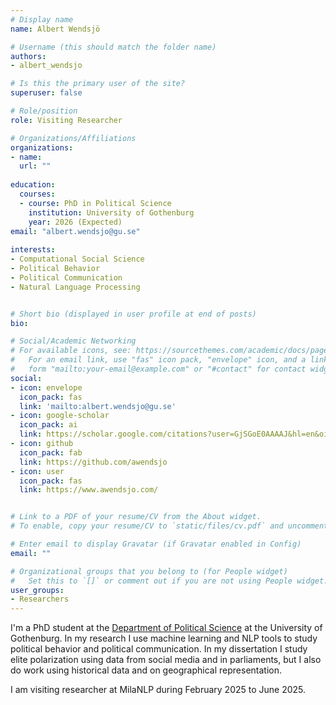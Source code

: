 ```yaml
---
# Display name
name: Albert Wendsjö

# Username (this should match the folder name)
authors:
- albert_wendsjo

# Is this the primary user of the site?
superuser: false

# Role/position
role: Visiting Researcher

# Organizations/Affiliations
organizations:
- name:
  url: ""
  
education:
  courses:
  - course: PhD in Political Science
    institution: University of Gothenburg
    year: 2026 (Expected)
email: "albert.wendsjo@gu.se"
    
interests:
- Computational Social Science
- Political Behavior
- Political Communication
- Natural Language Processing


# Short bio (displayed in user profile at end of posts)
bio: 

# Social/Academic Networking
# For available icons, see: https://sourcethemes.com/academic/docs/page-builder/#icons
#   For an email link, use "fas" icon pack, "envelope" icon, and a link in the
#   form "mailto:your-email@example.com" or "#contact" for contact widget.
social:
- icon: envelope
  icon_pack: fas
  link: 'mailto:albert.wendsjo@gu.se'
- icon: google-scholar
  icon_pack: ai
  link: https://scholar.google.com/citations?user=GjSGoE0AAAAJ&hl=en&oi=ao
- icon: github
  icon_pack: fab
  link: https://github.com/awendsjo
- icon: user
  icon_pack: fas
  link: https://www.awendsjo.com/


# Link to a PDF of your resume/CV from the About widget.
# To enable, copy your resume/CV to `static/files/cv.pdf` and uncomment the lines below.

# Enter email to display Gravatar (if Gravatar enabled in Config)
email: ""

# Organizational groups that you belong to (for People widget)
#   Set this to `[]` or comment out if you are not using People widget.
user_groups:
- Researchers
---
```

I'm a PhD student at the [Department of Political Science](https://www.gu.se/en/political-science) at the University of Gothenburg. In my research I use machine learning and NLP tools to study political behavior and political communication. In my dissertation I study elite polarization using data from social media and in parliaments, but I also do work using historical data and on geographical representation.

I am visiting researcher at MilaNLP during February 2025 to June 2025.